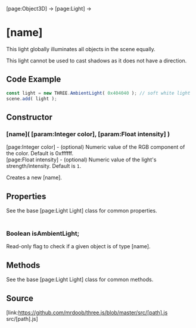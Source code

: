 [page:Object3D] → [page:Light] →

# [name]

This light globally illuminates all objects in the scene equally.  
  
This light cannot be used to cast shadows as it does not have a direction.

## Code Example

  
```ts  
const light = new THREE.AmbientLight( 0x404040 ); // soft white light  
scene.add( light );  
```  

## Constructor

### [name]( [param:Integer color], [param:Float intensity] )

[page:Integer color] - (optional) Numeric value of the RGB component of the
color. Default is 0xffffff.  
[page:Float intensity] - (optional) Numeric value of the light's
strength/intensity. Default is `1`.  
  
Creates a new [name].

## Properties

See the base [page:Light Light] class for common properties.

### <br/> Boolean isAmbientLight; <br/>

Read-only flag to check if a given object is of type [name].

## Methods

See the base [page:Light Light] class for common methods.

## Source

[link:https://github.com/mrdoob/three.js/blob/master/src/[path].js
src/[path].js]


